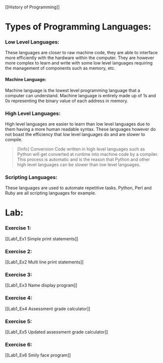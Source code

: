 [[History of Programming]]
# Types of Programming Languages:
### Low Level Languages:
These languages are closer to raw machine code, they are able to interface more efficiently with the hardware within the computer. They are however more complex to learn and write with some low level languages requiring the management of components such as memory, etc.
#### Machine Language:
Machine language is the lowest level programming language that a computer can understand. Machine language is entirely made up of 1s and 0s representing the binary value of each address in memory.

### High Level Languages:
High level languages are easier to learn than low level languages due to them having a more human readable syntax. These languages however do not boast the efficiency that low level languages do and are slower to compile.

> [!info] Conversion
> Code written in high level languages such as Python will get converted at runtime into machine code by a compiler. This process is automatic and is the reason that Python and other high level languages can be slower than low level languages.

### Scripting Languages:
These languages are used to automate repetitive tasks. Python, Perl and Ruby are all scripting languages for example.

# Lab:
### Exercise 1:
[[Lab1_Ex1 Simple print statements]]

### Exercise 2:
[[Lab1_Ex2 Multi line print statements]]

### Exercise 3:
[[Lab1_Ex3 Name display program]]

### Exercise 4:
[[Lab1_Ex4 Assessment grade calculator]]

### Exercise 5:
[[Lab1_Ex5 Updated assessment grade calculator]]

### Exercise 6:
[[Lab1_Ex6 Smily face program]]

